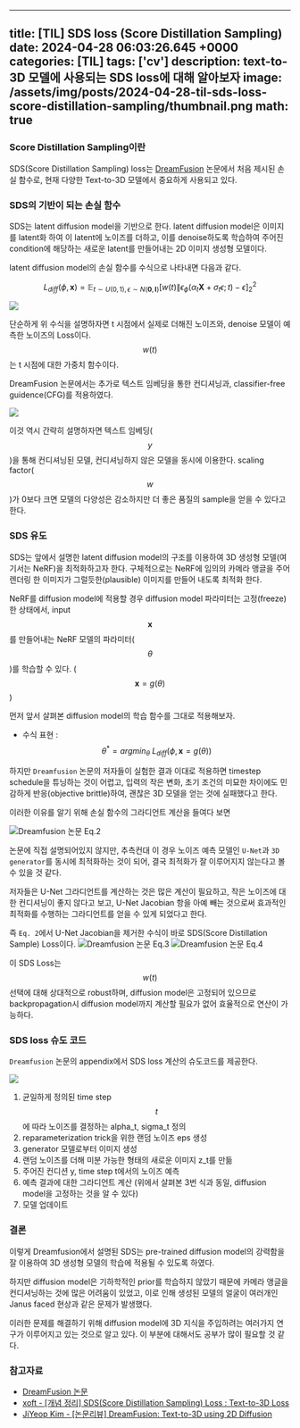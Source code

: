 

---
title: [TIL] SDS loss (Score Distillation Sampling)
date: 2024-04-28 06:03:26.645 +0000
categories: [TIL]
tags: ['cv']
description: text-to-3D 모델에 사용되는 SDS loss에 대해 알아보자
image: /assets/img/posts/2024-04-28-til-sds-loss-score-distillation-sampling/thumbnail.png
math: true
---

### Score Distillation Sampling이란
SDS(Score Distillation Sampling) loss는 [DreamFusion](https://dreamfusion3d.github.io/) 논문에서 처음 제시된 손실 함수로, 현재 다양한 Text-to-3D 모델에서 중요하게 사용되고 있다.

### SDS의 기반이 되는 손실 함수

SDS는 latent diffusion model을 기반으로 한다.
latent diffusion model은 이미지를 latent화 하여 이 latent에 노이즈를 더하고, 이를 denoise하도록 학습하여 주어진 condition에 해당하는 새로운 latent를 만들어내는 2D 이미지 생성형 모델이다.

latent diffusion model의 손실 함수를 수식으로 나타내면 다음과 같다.

$$ L_{diff}(\phi, \mathbf{x}) = \mathbb{E}_{t\sim U(0, 1), \epsilon \sim N(\mathbf{0}, \mathbf{I})}\left [ w(t) \| \epsilon_{\phi}(\alpha_t \mathbf{X} + \sigma_t \epsilon ; t) - \epsilon \right  ]^2_2 $$

![](/assets/img/posts/2024-04-28-til-sds-loss-score-distillation-sampling/img0.png)

단순하게 위 수식을 설명하자면 t 시점에서 실제로 더해진 노이즈와, denoise 모델이 예측한 노이즈의 Loss이다.
$$ w(t) $$는 t 시점에 대한 가중치 함수이다.

DreamFusion 논문에서는 추가로 텍스트 임베딩을 통한 컨디셔닝과, classifier-free guidence(CFG)를 적용하였다.

![](/assets/img/posts/2024-04-28-til-sds-loss-score-distillation-sampling/img1.png)

이것 역시 간략히 설명하자면 텍스트 임베딩($$ y $$)을 통해 컨디셔닝된 모델, 컨디셔닝하지 않은 모델을 동시에 이용한다. scaling factor($$ w $$)가 0보다 크면 모델의 다양성은 감소하지만 더 좋은 품질의 sample을 얻을 수 있다고 한다.

### SDS 유도

SDS는 앞에서 설명한 latent diffusion model의 구조를 이용하여 3D 생성형 모델(여기서는 NeRF)을 최적화하고자 한다. 
구체적으로는 NeRF에 임의의 카메라 앵글을 주어 렌더링 한 이미지가 그럴듯한(plausible) 이미지를 만들어 내도록 최적화 한다.

NeRF를 diffusion model에 적용할 경우 diffusion model 파라미터는 고정(freeze)한 상태에서, input $$ \mathbf{x} $$를 만들어내는 NeRF 모델의 파라미터($$ \theta $$)를 학습할 수 있다. ($$ \mathbf{x} = g(\theta) $$)

먼저 앞서 살펴본 diffusion model의 학습 함수를 그대로 적용해보자.

- 수식 표현 : $$ \theta^* = argmin_\theta \: L_{diff}(\phi, \mathbf{x} = g(\theta)) $$

하지만 `Dreamfusion` 논문의 저자들이 실험한 결과 이대로 적용하면 timestep schedule을 튜닝하는 것이 어렵고, 입력의 작은 변화, 초기 조건의 미묘한 차이에도 민감하게 반응(objective brittle)하여, 괜찮은 3D 모델을 얻는 것에 실패했다고 한다.

이러한 이유를 알기 위해 손실 함수의 그라디언트 계산을 들여다 보면

![Dreamfusion 논문 Eq.2](/assets/img/posts/2024-04-28-til-sds-loss-score-distillation-sampling/img2.png)

논문에 직접 설명되어있지 않지만, 추측컨대 이 경우 노이즈 예측 모델인 `U-Net`과 `3D generator`를 동시에 최적화하는 것이 되어, 결국 최적화가 잘 이루어지지 않는다고 볼 수 있을 것 같다.

저자들은 U-Net 그라디언트를 계산하는 것은 많은 계산이 필요하고, 작은 노이즈에 대한 컨디셔닝이 좋지 않다고 보고, U-Net Jacobian 항을 아예 빼는 것으로써 효과적인 최적화를 수행하는 그라디언트를 얻을 수 있게 되었다고 한다.

즉 `Eq. 2`에서 U-Net Jacobian을 제거한 수식이 바로 SDS(Score Distillation Sample) Loss이다. ![Dreamfusion 논문 Eq.3](/assets/img/posts/2024-04-28-til-sds-loss-score-distillation-sampling/img3.png) ![Dreamfusion 논문 Eq.4](/assets/img/posts/2024-04-28-til-sds-loss-score-distillation-sampling/img4.png)

이 SDS Loss는 $$ w(t) $$ 선택에 대해 상대적으로 robust하며, diffusion model은 고정되어 있으므로 backpropagation시 diffusion model까지 계산할 필요가 없어 효율적으로 연산이 가능하다.

### SDS loss 슈도 코드

`Dreamfusion` 논문의 appendix에서 SDS loss 계산의 슈도코드를 제공한다.

![](/assets/img/posts/2024-04-28-til-sds-loss-score-distillation-sampling/img5.png)

1. 균일하게 정의된 time step $$ t $$에 따라 노이즈를 결정하는 alpha_t, sigma_t 정의
2. reparameterization trick을 위한 랜덤 노이즈 eps 생성
3. generator 모델로부터 이미지 생성
4. 랜덤 노이즈를 더해 미분 가능한 형태의 새로운 이미지 z_t를 만듦
5. 주어진 컨디션 y, time step t에서의 노이즈 예측
6. 예측 결과에 대한 그라디언트 계산 (위에서 살펴본 3번 식과 동일, diffusion model을 고정하는 것을 알 수 있다)
7. 모델 업데이트

### 결론

이렇게 Dreamfusion에서 설명된 SDS는 pre-trained diffusion model의 강력함을 잘 이용하여 3D 생성형 모델의 학습에 적용될 수 있도록 하였다.

하지만 diffusion model은 기하학적인 prior를 학습하지 않았기 때문에 카메라 앵글을 컨디셔닝하는 것에 많은 어려움이 있었고, 이로 인해 생성된 모델의 얼굴이 여러개인 Janus faced 현상과 같은 문제가 발생했다.

이러한 문제를 해결하기 위해 diffusion model에 3D 지식을 주입하려는 여러가지 연구가 이루어지고 있는 것으로 알고 있다. 이 부분에 대해서도 공부가 많이 필요할 것 같다.

### 참고자료
- [DreamFusion 논문](https://arxiv.org/abs/2209.14988)
- [xoft - [개념 정리] SDS(Score Distillation Sampling) Loss : Text-to-3D Loss](https://xoft.tistory.com/53)
- [JiYeop Kim - [논문리뷰] DreamFusion: Text-to-3D using 2D Diffusion](https://kimjy99.github.io/%EB%85%BC%EB%AC%B8%EB%A6%AC%EB%B7%B0/dreamfusion/)

        